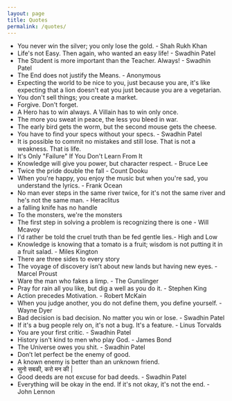 ```yaml
---
layout: page
title: Quotes
permalink: /quotes/
---
```


- You never win the silver; you only lose the gold. - Shah Rukh Khan
- Life's not Easy. Then again, who wanted an easy life! - Swadhin Patel
- The Student is more important than the Teacher. Always! - Swadhin Patel
- The End does not justify the Means. - Anonymous
- Expecting the world to be nice to you, just because you are, it's like expecting that a lion doesn't eat you just because you are a vegetarian.
- You don't sell things; you create a market.
- Forgive. Don't forget.
- A Hero has to win always. A Villain has to win only once.
- The more you sweat in peace, the less you bleed in war.
- The early bird gets the worm, but the second mouse gets the cheese.
- You have to find your specs without your specs. - Swadhin Patel
- It is possible to commit no mistakes and still lose. That is not a weakness. That is life.
- It's Only "Failure" If You Don't Learn From It
- Knowledge will give you power, but character respect. - Bruce Lee
- Twice the pride double the fall - Count Dooku
- When you're happy, you enjoy the music but when you're sad, you understand the lyrics. - Frank Ocean
- No man ever steps in the same river twice, for it's not the same river and he's not the same man. - Heraclitus
- a falling knife has no handle
- To the monsters, we're the monsters
- The first step in solving a problem is recognizing there is one - Will Mcavoy
- I'd rather be told the cruel truth than be fed gentle lies.- High and Low
- Knowledge is knowing that a tomato is a fruit; wisdom is not putting it in a fruit salad. - Miles Kington
- There are three sides to every story
- The voyage of discovery isn’t about new lands but having new eyes. - Marcel Proust
- Ware the man who fakes a limp. - The Gunslinger
- Pray for rain all you like, but dig a well as you do it. - Stephen King
- Action precedes Motivation. - Robert McKain
- When you judge another, you do not define them, you define yourself. - Wayne Dyer
- Bad decision is bad decision. No matter you win or lose. - Swadhin Patel
- If it's a bug people rely on, it's not a bug. It's a feature. - Linus Torvalds
- You are your first critic. - Swadhin Patel
- History isn't kind to men who play God. - James Bond
- The Universe owes you shit. - Swadhin Patel
- Don’t let perfect be the enemy of good.
- A known enemy is better than an unknown friend.
- सुनो सबकी, करो मन की |
- Good deeds are not excuse for bad deeds. - Swadhin Patel 
- Everything will be okay in the end. If it's not okay, it's not the end. - John Lennon